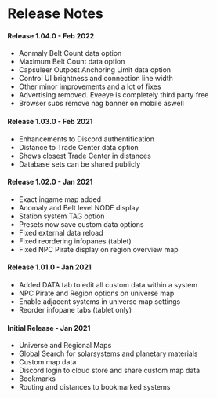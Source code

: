 # Release Notes

#### Release 1.04.0 - Feb 2022
- Aonmaly Belt Count data option
- Maximum Belt Count data option
- Capsuleer Outpost Anchoring Limit data option
- Control UI brightness and connection line width
- Other minor improvements and a lot of fixes
- Advertising removed. Eveeye is completely third party free
- Browser subs remove nag banner on mobile aswell

#### Release 1.03.0 - Feb 2021
- Enhancements to Discord authentification  
- Distance to Trade Center data option  
- Shows closest Trade Center in distances  
- Database sets can be shared publicly
 
#### Release 1.02.0 - Jan 2021
 - Exact ingame map added 
 - Anomaly and Belt level NODE display 
 - Station system TAG option
 - Presets now save custom data options
 - Fixed external data reload
 - Fixed reordering infopanes (tablet)
 - Fixed NPC Pirate display on region overview map

#### Release 1.01.0 - Jan 2021
- Added DATA tab to edit all custom data within a system 
- NPC Pirate and Region options on universe map 
- Enable adjacent systems in universe map settings 
- Reorder infopane tabs (tablet only)

#### Initial Release - Jan 2021
 - Universe and Regional Maps
 - Global Search for solarsystems and planetary materials
 - Custom map data
 - Discord login to cloud store and share custom map data
 - Bookmarks
 - Routing and distances to bookmarked systems




<!--stackedit_data:
eyJoaXN0b3J5IjpbLTE1NTExMTIyODIsODk3NTY5MjY3LC0xNT
IyMzE5NTUsLTE0MDMwMjcwNTcsMjA5NDc0Njc2OCw4Mzg3Mzky
MzksLTExMDY1ODE1MjUsNDg5OTY5MDc1LDIwMDU1MDU3NTIsMT
M3MzE5OTQ5MCwxMzIyMzc3Mjg5LC0xNzEzNTQxODgwLC0xNTgz
MDgyMzQzLDc2MjE0Mzg5NywxODgzNDg1NjgsNjM2OTgyMjQ4LD
ExNDYxMTU5OTIsMTM5NzE0OTU1MiwtNTk5Njk5OTY0LDE2OTEx
MjM3MDRdfQ==
-->